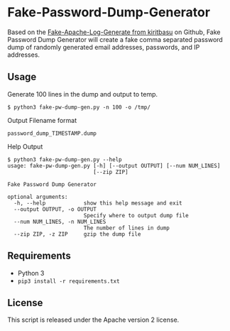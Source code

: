 # Fake-Password-Dump-Generator

Based on the [Fake-Apache-Log-Generate from kiritbasu](https://github.com/kiritbasu/Fake-Apache-Log-Generator) on Github, Fake Password Dump Generator will create a fake comma separated password dump of randomly generated email addresses, passwords, and IP addresses. 

## Usage

Generate 100 lines in the dump and output to temp.

`$ python3 fake-pw-dump-gen.py -n 100 -o /tmp/`

Output Filename format

`password_dump_TIMESTAMP.dump`


Help Output

```
$ python3 fake-pw-dump-gen.py --help
usage: fake-pw-dump-gen.py [-h] [--output OUTPUT] [--num NUM_LINES]
                           [--zip ZIP]

Fake Password Dump Generator

optional arguments:
  -h, --help            show this help message and exit
  --output OUTPUT, -o OUTPUT
                        Specify where to output dump file
  --num NUM_LINES, -n NUM_LINES
                        The number of lines in dump
  --zip ZIP, -z ZIP     gzip the dump file

```

## Requirements

- Python 3
- `pip3 install -r requirements.txt`

## License
This script is released under the Apache version 2 license.


